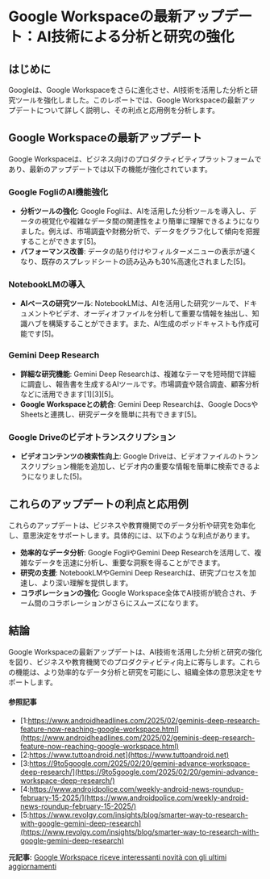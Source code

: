 # Google Workspaceの最新アップデート：AI技術による分析と研究の強化

## はじめに

Googleは、Google Workspaceをさらに進化させ、AI技術を活用した分析と研究ツールを強化しました。このレポートでは、Google Workspaceの最新アップデートについて詳しく説明し、その利点と応用例を分析します。

## Google Workspaceの最新アップデート

Google Workspaceは、ビジネス向けのプロダクティビティプラットフォームであり、最新のアップデートでは以下の機能が強化されています。

### **Google FogliのAI機能強化**

- **分析ツールの強化**: Google Fogliは、AIを活用した分析ツールを導入し、データの視覚化や複雑なデータ間の関連性をより簡単に理解できるようになりました。例えば、市場調査や財務分析で、データをグラフ化して傾向を把握することができます[5]。
- **パフォーマンス改善**: データの貼り付けやフィルターメニューの表示が速くなり、既存のスプレッドシートの読み込みも30%高速化されました[5]。

### **NotebookLMの導入**

- **AIベースの研究ツール**: NotebookLMは、AIを活用した研究ツールで、ドキュメントやビデオ、オーディオファイルを分析して重要な情報を抽出し、知識ハブを構築することができます。また、AI生成のポッドキャストも作成可能です[5]。

### **Gemini Deep Research**

- **詳細な研究機能**: Gemini Deep Researchは、複雑なテーマを短時間で詳細に調査し、報告書を生成するAIツールです。市場調査や競合調査、顧客分析などに活用できます[1][3][5]。
- **Google Workspaceとの統合**: Gemini Deep Researchは、Google DocsやSheetsと連携し、研究データを簡単に共有できます[5]。

### **Google Driveのビデオトランスクリプション**

- **ビデオコンテンツの検索性向上**: Google Driveは、ビデオファイルのトランスクリプション機能を追加し、ビデオ内の重要な情報を簡単に検索できるようになりました[5]。

## これらのアップデートの利点と応用例

これらのアップデートは、ビジネスや教育機関でのデータ分析や研究を効率化し、意思決定をサポートします。具体的には、以下のような利点があります。

- **効率的なデータ分析**: Google FogliやGemini Deep Researchを活用して、複雑なデータを迅速に分析し、重要な洞察を得ることができます。
- **研究の支援**: NotebookLMやGemini Deep Researchは、研究プロセスを加速し、より深い理解を提供します。
- **コラボレーションの強化**: Google Workspace全体でAI技術が統合され、チーム間のコラボレーションがさらにスムーズになります。

## 結論

Google Workspaceの最新アップデートは、AI技術を活用した分析と研究の強化を図り、ビジネスや教育機関でのプロダクティビティ向上に寄与します。これらの機能は、より効率的なデータ分析と研究を可能にし、組織全体の意思決定をサポートします。

#### 参照記事
- [1:https://www.androidheadlines.com/2025/02/geminis-deep-research-feature-now-reaching-google-workspace.html](https://www.androidheadlines.com/2025/02/geminis-deep-research-feature-now-reaching-google-workspace.html)
- [2:https://www.tuttoandroid.net](https://www.tuttoandroid.net)
- [3:https://9to5google.com/2025/02/20/gemini-advance-workspace-deep-research/](https://9to5google.com/2025/02/20/gemini-advance-workspace-deep-research/)
- [4:https://www.androidpolice.com/weekly-android-news-roundup-february-15-2025/](https://www.androidpolice.com/weekly-android-news-roundup-february-15-2025/)
- [5:https://www.revolgy.com/insights/blog/smarter-way-to-research-with-google-gemini-deep-research](https://www.revolgy.com/insights/blog/smarter-way-to-research-with-google-gemini-deep-research)


**元記事:** [Google Workspace riceve interessanti novità con gli ultimi aggiornamenti](https://www.tuttoandroid.net/news/2025/03/01/workspace-fogli-notebooklm-demini-drive-1082219/)